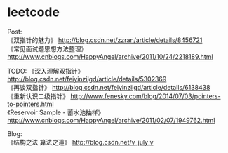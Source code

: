 leetcode
========
Post:  
《双指针的魅力》 http://blog.csdn.net/zzran/article/details/8456721  
《常见面试题思想方法整理》 http://www.cnblogs.com/HappyAngel/archive/2011/10/24/2218189.html  

TODO:
《深入理解双指针》 http://blog.csdn.net/feiyinzilgd/article/details/5302369  
《再谈双指针》 http://blog.csdn.net/feiyinzilgd/article/details/6138438  
《重新认识二级指针》 http://www.fenesky.com/blog/2014/07/03/pointers-to-pointers.html  
《Reservoir Sample - 蓄水池抽样》 http://www.cnblogs.com/HappyAngel/archive/2011/02/07/1949762.html  

Blog:  
《结构之法 算法之道》 http://blog.csdn.net/v_july_v  
